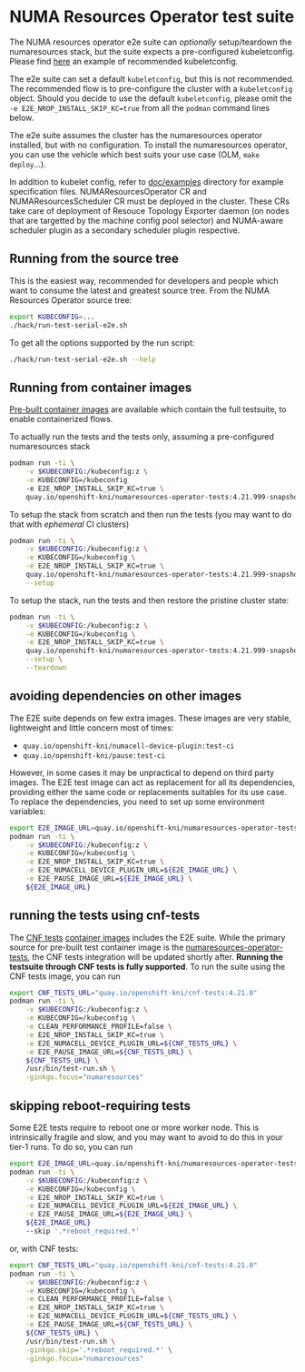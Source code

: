 # NUMA Resources Operator test suite

The NUMA resources operator e2e suite can *optionally* setup/teardown the numaresources stack, but the suite expects a pre-configured kubeletconfig.
Please find [here](https://raw.githubusercontent.com/openshift-kni/numaresources-operator/main/doc/examples/kubeletconfig.yaml) an example of recommended kubeletconfig.

The e2e suite can set a default `kubeletconfig`, but this is not recommended. The recommended flow is to pre-configure the cluster with a `kubeletconfig` object.
Should you decide to use the default `kubeletconfig`, please omit the `-e E2E_NROP_INSTALL_SKIP_KC=true` from all the `podman` command lines below.

The e2e suite assumes the cluster has the numaresources operator installed, but with no configuration. To install the numaresources operator, you can use the vehicle which best suits your use case (OLM, `make deploy`...).

In addition to kubelet config, refer to [doc/examples](doc/examples) directory for example specification files.  NUMAResourcesOperator CR and NUMAResourcesScheduler CR must be deployed in the cluster. These CRs take care of deployment of Resouce Topology Exporter daemon (on nodes that are targetted by the machine config pool selector) and NUMA-aware scheduler plugin as a secondary scheduler plugin respective.

## Running from the source tree

This is the easiest way, recommended for developers and people which want to consume the latest and greatest source tree.
From the NUMA Resources Operator source tree:
```bash
export KUBECONFIG=...
./hack/run-test-serial-e2e.sh
```

To get all the options supported by the run script:
```bash
./hack/run-test-serial-e2e.sh --help
```

## Running from container images

[Pre-built container images](https://quay.io/repository/openshift-kni/numaresources-operator-tests) are available which contain the full testsuite, to enable containerized flows.

To actually run the tests and the tests only, assuming a pre-configured numaresources stack
```bash
podman run -ti \
	-v $KUBECONFIG:/kubeconfig:z \
	-e KUBECONFIG=/kubeconfig
	-e E2E_NROP_INSTALL_SKIP_KC=true \
	quay.io/openshift-kni/numaresources-operator-tests:4.21.999-snapshot
```

To setup the stack from scratch and then run the tests (you may want to do that with *ephemeral* CI clusters)
```bash
podman run -ti \
	-v $KUBECONFIG:/kubeconfig:z \
	-e KUBECONFIG=/kubeconfig \
	-e E2E_NROP_INSTALL_SKIP_KC=true \
	quay.io/openshift-kni/numaresources-operator-tests:4.21.999-snapshot \
	--setup
```

To setup the stack, run the tests and then restore the pristine cluster state:
```bash
podman run -ti \
	-v $KUBECONFIG:/kubeconfig:z \
	-e KUBECONFIG=/kubeconfig \
	-e E2E_NROP_INSTALL_SKIP_KC=true \
	quay.io/openshift-kni/numaresources-operator-tests:4.21.999-snapshot \
	--setup \
	--teardown
```


## avoiding dependencies on other images

The E2E suite depends on few extra images. These images are very stable, lightweight and little concern most of times:
- `quay.io/openshift-kni/numacell-device-plugin:test-ci`
- `quay.io/openshift-kni/pause:test-ci`

However, in some cases it may be unpractical to depend on third party images.
The E2E test image can act as replacement for all its dependencies, providing either the same code or replacements suitables for its use case.
To replace the dependencies, you need to set up some environment variables:
```bash
export E2E_IMAGE_URL=quay.io/openshift-kni/numaresources-operator-tests:4.21.999-snapshot
podman run -ti \
	-v $KUBECONFIG:/kubeconfig:z \
	-e KUBECONFIG=/kubeconfig \
	-e E2E_NROP_INSTALL_SKIP_KC=true \
	-e E2E_NUMACELL_DEVICE_PLUGIN_URL=${E2E_IMAGE_URL} \
	-e E2E_PAUSE_IMAGE_URL=${E2E_IMAGE_URL} \
	${E2E_IMAGE_URL}
```

## running the tests using cnf-tests

The [CNF tests](https://github.com/openshift-kni/cnf-features-deploy/blob/master/cnf-tests/README.md) [container images](https://quay.io/repository/openshift-kni/cnf-tests) includes the E2E suite.
While the primary source for pre-built test container image is the [numaresources-operator-tests](https://quay.io/repository/openshift-kni/numaresources-operator-tests), the CNF tests integration
will be updated shortly after. **Running the testsuite through CNF tests is fully supported**.
To run the suite using the CNF tests image, you can run
```bash
export CNF_TESTS_URL="quay.io/openshift-kni/cnf-tests:4.21.0"
podman run -ti \
	-v $KUBECONFIG:/kubeconfig:z \
	-e KUBECONFIG=/kubeconfig \
	-e CLEAN_PERFORMANCE_PROFILE=false \
	-e E2E_NROP_INSTALL_SKIP_KC=true \
	-e E2E_NUMACELL_DEVICE_PLUGIN_URL=${CNF_TESTS_URL} \
	-e E2E_PAUSE_IMAGE_URL=${CNF_TESTS_URL} \
	${CNF_TESTS_URL} \
	/usr/bin/test-run.sh \
	-ginkgo.focus="numaresources"
```

## skipping reboot-requiring tests

Some E2E tests require to reboot one or more worker node. This is intrinsically fragile and slow, and you may want to avoid to do this in your tier-1 runs.
To do so, you can run
```bash
export E2E_IMAGE_URL=quay.io/openshift-kni/numaresources-operator-tests:4.21.999-snapshot
podman run -ti \
	-v $KUBECONFIG:/kubeconfig:z \
	-e KUBECONFIG=/kubeconfig \
	-e E2E_NROP_INSTALL_SKIP_KC=true \
	-e E2E_NUMACELL_DEVICE_PLUGIN_URL=${E2E_IMAGE_URL} \
	-e E2E_PAUSE_IMAGE_URL=${E2E_IMAGE_URL} \
	${E2E_IMAGE_URL}
	--skip '.*reboot_required.*'
```
or, with CNF tests:
```bash
export CNF_TESTS_URL="quay.io/openshift-kni/cnf-tests:4.21.0"
podman run -ti \
	-v $KUBECONFIG:/kubeconfig:z \
	-e KUBECONFIG=/kubeconfig \
	-e CLEAN_PERFORMANCE_PROFILE=false \
	-e E2E_NROP_INSTALL_SKIP_KC=true \
	-e E2E_NUMACELL_DEVICE_PLUGIN_URL=${CNF_TESTS_URL} \
	-e E2E_PAUSE_IMAGE_URL=${CNF_TESTS_URL} \
	${CNF_TESTS_URL} \
	/usr/bin/test-run.sh \
	-ginkgo.skip='.*reboot_required.*' \
	-ginkgo.focus="numaresources"
```
